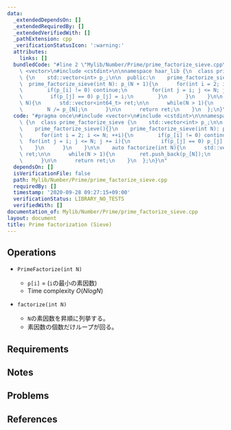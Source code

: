 ```yaml
---
data:
  _extendedDependsOn: []
  _extendedRequiredBy: []
  _extendedVerifiedWith: []
  _pathExtension: cpp
  _verificationStatusIcon: ':warning:'
  attributes:
    links: []
  bundledCode: "#line 2 \"Mylib/Number/Prime/prime_factorize_sieve.cpp\"\n#include\
    \ <vector>\n#include <cstdint>\n\nnamespace haar_lib {\n  class prime_factorize_sieve\
    \ {\n    std::vector<int> p_;\n\n  public:\n    prime_factorize_sieve(){}\n  \
    \  prime_factorize_sieve(int N): p_(N + 1){\n      for(int i = 2; i <= N; ++i){\n\
    \        if(p_[i] != 0) continue;\n        for(int j = i; j <= N; j += i){\n \
    \         if(p_[j] == 0) p_[j] = i;\n        }\n      }\n    }\n\n    auto factorize(int\
    \ N){\n      std::vector<int64_t> ret;\n\n      while(N > 1){\n        ret.push_back(p_[N]);\n\
    \        N /= p_[N];\n      }\n\n      return ret;\n    }\n  };\n}\n"
  code: "#pragma once\n#include <vector>\n#include <cstdint>\n\nnamespace haar_lib\
    \ {\n  class prime_factorize_sieve {\n    std::vector<int> p_;\n\n  public:\n\
    \    prime_factorize_sieve(){}\n    prime_factorize_sieve(int N): p_(N + 1){\n\
    \      for(int i = 2; i <= N; ++i){\n        if(p_[i] != 0) continue;\n      \
    \  for(int j = i; j <= N; j += i){\n          if(p_[j] == 0) p_[j] = i;\n    \
    \    }\n      }\n    }\n\n    auto factorize(int N){\n      std::vector<int64_t>\
    \ ret;\n\n      while(N > 1){\n        ret.push_back(p_[N]);\n        N /= p_[N];\n\
    \      }\n\n      return ret;\n    }\n  };\n}\n"
  dependsOn: []
  isVerificationFile: false
  path: Mylib/Number/Prime/prime_factorize_sieve.cpp
  requiredBy: []
  timestamp: '2020-09-28 09:27:15+09:00'
  verificationStatus: LIBRARY_NO_TESTS
  verifiedWith: []
documentation_of: Mylib/Number/Prime/prime_factorize_sieve.cpp
layout: document
title: Prime factorization (Sieve)
---
```


## Operations

- `PrimeFactorize(int N)`
	- `p[i]` = (`i`の最小の素因数)
	- Time complexity $O(N log N)$

- `factorize(int N)`
	- `N`の素因数を昇順に列挙する。
	- 素因数の個数だけループが回る。

## Requirements

## Notes

## Problems

## References
